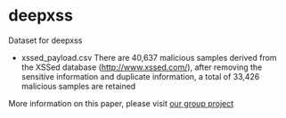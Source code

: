# deepxss
Dataset for  deepxss
- xssed_payload.csv 
There are 40,637 malicious samples derived from the XSSed database (http://www.xssed.com/), after removing the sensitive information and duplicate information, a total of 33,426 malicious samples are retained

More information on this paper, please visit [our group project](https://github.com/das-lab/deep-xss)

